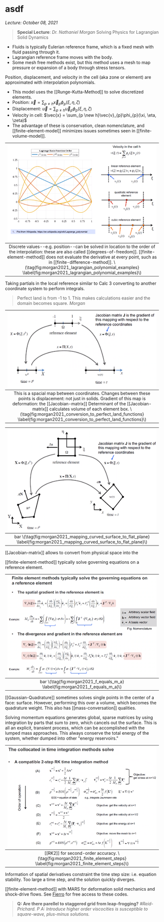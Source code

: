 # asdf
*Lecture: October 08, 2021*
>**Special Lecture**: *Dr. Nathaniel Morgan*
Solving Physics for Lagrangian Solid Dynamics
- Fluids is typically Eulerian reference frame, which is a fixed mesh with fluid passing through it.
- Lagrangian reference frame moves with the body.
- Some mesh free methods exist, but this method uses a mesh to map pressure or expansion of a body through stress tensors.

Position, displacement, and velocity in the cell (aka zone or element) are approximated with interpolation polynomials.
- This model uses the [[Runge-Kutta-Method]] to solve discretized elements.
- Position: $\vec{x} = \sum_{p \neq h}\vec{x}_{p}\phi_{p}(\xi, \eta, \zeta)$
- Displacement: $\vec{u} = \sum_{p \neq h}\vec{u}_{p}\phi_{p}(\xi, \eta, \zeta)$
- Velocity in cell: $\vec{x} = \sum_{p \new h}\vec{v}_{p}\phi_{p}(\xi, \eta, \zeta)$
- The advantage of these is conservation, clean nomenclature, and [[finite-element-model]] minimizes issues sometimes seen in [[finite-volume-model]].

| ![](../../attachments/morganPhysics2021/morgan2021_lagrangian_polynomial_examples_211008_172502_EST.png) |
|:--:|
| Discrete values--e.g. position--can be solved in location to the order of the interpolation: these are also called [[degrees-of-freedom]]. [[finite-element-method]] does not evaluate the derivative at every point, such as in [[finite-difference-method]]. \\(\tag{fig:morgan2021_lagrangian_polynomial_examples} \label{fig:morgan2021_lagrangian_polynomial_examples}\\) |

Taking partials in the local reference similar to Calc 3 converting to another coordinate system to perform integrals.

>Perfect land is from -1 to 1. This makes calculations easier and the domain becomes square. <cite> Morgan

| ![](../../attachments/morganPhysics2021/morgan2021_conversion_to_perfect_land_functions_211008_173015_EST.png) |
|:--:|
| This is a spacial map between coordinates. Changes between these points is displacement: not just in solids. Gradient of this map is deformation: the [[Jacobian-matrix]] Determinant of the [[Jacobian-matrix]] calculates volume of each element box. \\(\tag{fig:morgan2021_conversion_to_perfect_land_functions} \label{fig:morgan2021_conversion_to_perfect_land_functions}\\) |

| ![](../../attachments/morganPhysics2021/morgan2021_mapping_curved_surface_to_flat_plane_211008_173132_EST.png) |
|:--:|
| bar \\(\tag{fig:morgan2021_mapping_curved_surface_to_flat_plane} \label{fig:morgan2021_mapping_curved_surface_to_flat_plane}\\) |

[[Jacobian-matrix]] allows to convert from physical space into the 

[[finite-element-method]] typically solve governing equations on a reference element.

| ![](../../attachments/morganPhysics2021/morgan2021_f_equals_m_a_211008_173743_EST.png) |
|:--:|
| bar \\(\tag{fig:morgan2021_f_equals_m_a} \label{fig:morgan2021_f_equals_m_a}\\) |

[[Gaussian-Quadrature]] sometimes solves single points in the center of a face: surface. However, performing this over a volume, which becomes the quadrature weight. This also has [[mass-conversation]] qualities.

Solving momentum equations generates global, sparse matrices by using integration by parts that sum to zero, which cancels out the surface. This is all an explicit, transient process, which can be accomplished with the lumped mass approaches. This always conserve the total energy of the system, whether dumped into other "energy reservoirs."

| ![](../../attachments/morganPhysics2021/morgan2021_finite_element_steps_211008_175145_EST.png) |
|:--:|
| [[RK2]] for second-order accuracy. \\(\tag{fig:morgan2021_finite_element_steps} \label{fig:morgan2021_finite_element_steps}\\) |

Information of spatial derivatives constraint the time step size: i.e. equation stability. Too large a time step, and the solution quickly diverges.

[[finite-element-method]] with MARS for deformation solid mechanics and shock-drive flows. See [Fierro](https://github.com/lanl/Fierro) for free access to these codes.

>**Q: Are there parellel to staggered grid from leap-frogging?** <cite>#Reid-Prichard. P
*A: Introduce higher order viscocities is susceptible to square-wave, plus-minus solutions.*